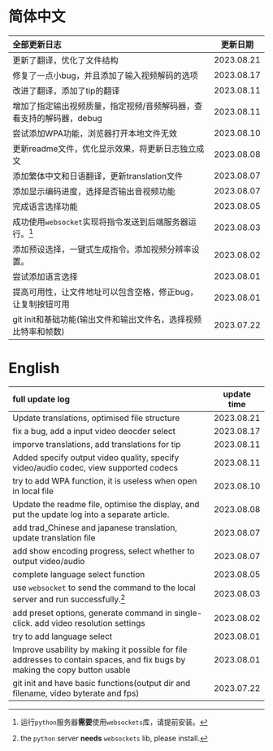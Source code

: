 # 简体中文
| 全部更新日志 |  更新日期  |
| :---------- | :--------: |
| 更新了翻译，优化了文件结构 | 2023.08.21 |
| 修复了一点小bug，并且添加了输入视频解码的选项 | 2023.08.17 |
| 改进了翻译，添加了tip的翻译 | 2023.08.11 |
| 增加了指定输出视频质量，指定视频/音频解码器，查看支持的解码器，debug | 2023.08.11 |
| 尝试添加WPA功能，浏览器打开本地文件无效 | 2023.08.10 |
| 更新readme文件，优化显示效果，将更新日志独立成文 | 2023.08.08 |
| 添加繁体中文和日语翻译，更新translation文件 | 2023.08.07 |
| 添加显示编码进度，选择是否输出音视频功能 | 2023.08.07 |
| 完成语言选择功能 | 2023.08.05 |
| 成功使用`websocket`实现将指令发送到后端服务器运行。[^zh1] | 2023.08.03 |
| 添加预设选择，一键式生成指令。添加视频分辨率设置。| 2023.08.02 |
| 尝试添加语言选择 | 2023.08.01 |
| 提高可用性，让文件地址可以包含空格，修正bug，让复制按钮可用 | 2023.08.01 |
| git init和基础功能(输出文件和输出文件名，选择视频比特率和帧数) | 2023.07.22 |

[^zh1]: 运行`python`服务器**需要**使用`websockets`库，请提前安装。

# English

| full update log | update time |
| :-------------- | :---------: |
| Update translations, optimised file structure| 2023.08.21 |
| fix a bug, add a input video deocder select | 2023.08.17 |
| imporve translations, add translations for tip | 2023.08.11 |
| Added specify output video quality, specify video/audio codec, view supported codecs | 2023.08.11  |
| try to add WPA function, it is useless when open in local file | 2023.08.10  |
| Update the readme file, optimise the display, and put the update log into a separate article. | 2023.08.08  |
| add trad_Chinese and japanese translation, update translation file | 2023.08.07  |
| add show encoding progress, select whether to output video/audio | 2023.08.07  |
| complete language select function | 2023.08.05  |
| use `websocket` to send the command to the local server and run successfully.[^en1] | 2023.08.03  |
| add preset options, generate command in single-click. add video resolution settings | 2023.08.02  |
| try to add language select | 2023.08.01  |
| Improve usability by making it possible for file addresses to contain spaces, and fix bugs by making the copy button usable | 2023.08.01  |
| git init and have basic functions(output dir and filename, video byterate and fps) | 2023.07.22  |

[^en1]: the `python` server **needs** `websockets` lib, please install.